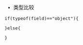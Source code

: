 <span  style="font-family: Simsun,serif; font-size: 17px; ">

- 类型比较
~~~
if(typeof(field)=="object"){

}else{

}
~~~



</span>
